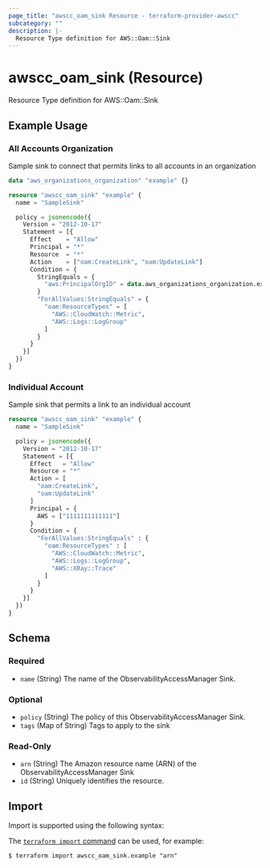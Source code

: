 ```yaml
---
page_title: "awscc_oam_sink Resource - terraform-provider-awscc"
subcategory: ""
description: |-
  Resource Type definition for AWS::Oam::Sink
---
```


# awscc_oam_sink (Resource)

Resource Type definition for AWS::Oam::Sink

## Example Usage

### All Accounts Organization 

Sample sink to connect that permits links to all accounts in an organization

```terraform
data "aws_organizations_organization" "example" {}

resource "awscc_oam_sink" "example" {
  name = "SampleSink"

  policy = jsonencode({
    Version = "2012-10-17"
    Statement = [{
      Effect    = "Allow"
      Principal = "*"
      Resource  = "*"
      Action    = ["oam:CreateLink", "oam:UpdateLink"]
      Condition = {
        StringEquals = {
          "aws:PrincipalOrgID" = data.aws_organizations_organization.example.id
        }
        "ForAllValues:StringEquals" = {
          "oam:ResourceTypes" = [
            "AWS::CloudWatch::Metric",
            "AWS::Logs::LogGroup"
          ]
        }
      }
    }]
  })
}
```

### Individual Account

Sample sink that permits a link to an individual account

```terraform
resource "awscc_oam_sink" "example" {
  name = "SampleSink"

  policy = jsonencode({
    Version = "2012-10-17"
    Statement = [{
      Effect   = "Allow"
      Resource = "*"
      Action = [
        "oam:CreateLink",
        "oam:UpdateLink"
      ]
      Principal = {
        AWS = ["1111111111111"]
      }
      Condition = {
        "ForAllValues:StringEquals" : {
          "oam:ResourceTypes" : [
            "AWS::CloudWatch::Metric",
            "AWS::Logs::LogGroup",
            "AWS::XRay::Trace"
          ]
        }
      }
    }]
  })
}
```

<!-- schema generated by tfplugindocs -->
## Schema

### Required

- `name` (String) The name of the ObservabilityAccessManager Sink.

### Optional

- `policy` (String) The policy of this ObservabilityAccessManager Sink.
- `tags` (Map of String) Tags to apply to the sink

### Read-Only

- `arn` (String) The Amazon resource name (ARN) of the ObservabilityAccessManager Sink
- `id` (String) Uniquely identifies the resource.

## Import

Import is supported using the following syntax:

The [`terraform import` command](https://developer.hashicorp.com/terraform/cli/commands/import) can be used, for example:

```shell
$ terraform import awscc_oam_sink.example "arn"
```